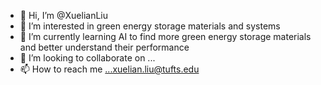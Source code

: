 - 👋 Hi, I’m @XuelianLiu
- 👀 I’m interested in green energy storage materials and systems
- 🌱 I’m currently learning AI to find more green energy storage materials and better understand their performance
- 💞️ I’m looking to collaborate on ...
- 📫 How to reach me ...xuelian.liu@tufts.edu

<!---
XuelianLiu/XuelianLiu is a ✨ special ✨ repository because its `README.md` (this file) appears on your GitHub profile.
You can click the Preview link to take a look at your changes.
--->
